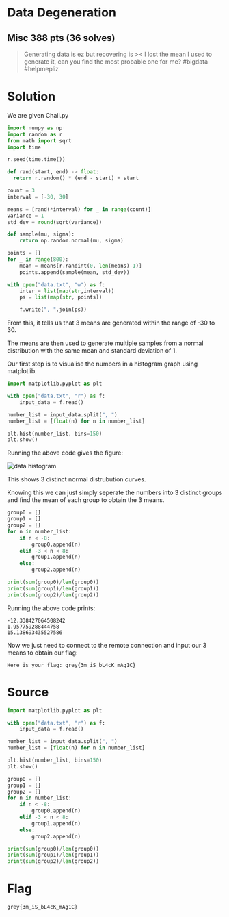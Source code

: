 # Data Degeneration
## Misc 388 pts (36 solves)

>Generating data is ez but recovering is >< I lost the mean I used to generate it, can you find the most probable one for me? #bigdata #helpmepliz


# Solution

We are given Chall.py

```python
import numpy as np
import random as r
from math import sqrt
import time

r.seed(time.time())

def rand(start, end) -> float:
  return r.random() * (end - start) + start

count = 3
interval = [-30, 30]

means = [rand(*interval) for _ in range(count)]
variance = 1
std_dev = round(sqrt(variance))

def sample(mu, sigma):
    return np.random.normal(mu, sigma)

points = []
for _ in range(800):
    mean = means[r.randint(0, len(means)-1)]
    points.append(sample(mean, std_dev))

with open("data.txt", "w") as f:
    inter = list(map(str,interval))
    ps = list(map(str, points))

    f.write(", ".join(ps))
```

From this, it tells us that 3 means are generated within the range of -30 to 30.

The means are then used to generate multiple samples from a normal distribution with the same mean and standard deviation of 1.

Our first step is to visualise the numbers in a histogram graph using matplotlib.

``` python
import matplotlib.pyplot as plt

with open("data.txt", "r") as f:
    input_data = f.read()

number_list = input_data.split(", ")
number_list = [float(n) for n in number_list]

plt.hist(number_list, bins=150)
plt.show()
```
Running the above code gives the figure:

![data histogram](misc/Data-Degeneration/data-hist.png)

This shows 3 distinct normal distrubution curves.

Knowing this we can just simply seperate the numbers into 3 distinct groups and find the mean of each group to obtain the 3 means.

```python
group0 = []
group1 = []
group2 = []
for n in number_list:
    if n < -8:
        group0.append(n)
    elif -3 < n < 8:
        group1.append(n)
    else:
        group2.append(n)

print(sum(group0)/len(group0))
print(sum(group1)/len(group1))
print(sum(group2)/len(group2))
```
Running the above code prints:
```
-12.338427064508242
1.957759288444758
15.138693435527586
```

Now we just need to connect to the remote connection and input our 3 means to obtain our flag:
```
Here is your flag: grey{3m_iS_bL4cK_mAg1C}
```

# Source
``` python
import matplotlib.pyplot as plt

with open("data.txt", "r") as f:
    input_data = f.read()

number_list = input_data.split(", ")
number_list = [float(n) for n in number_list]

plt.hist(number_list, bins=150)
plt.show()

group0 = []
group1 = []
group2 = []
for n in number_list:
    if n < -8:
        group0.append(n)
    elif -3 < n < 8:
        group1.append(n)
    else:
        group2.append(n)

print(sum(group0)/len(group0))
print(sum(group1)/len(group1))
print(sum(group2)/len(group2))
```

# Flag
```
grey{3m_iS_bL4cK_mAg1C}
```

